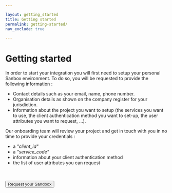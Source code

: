```yaml
---

layout: getting_started
title: Getting started
permalink: getting-started/
nav_exclude: true

---
```


<a name="Onboarding"></a>
# Getting started

In order to start your integration you will first need to setup your personal Sanbox environment. To do so, you will be requested to provide the following information :  

  - Contact details such as your email, name, phone number.
  - Organisation details as shown on the company register for your jurisdiction.
  - Information about the project you want to setup (the services you want to use, the client authentication method you want to set-up, the user attributes you want to request, ...).

Our onboarding team will review your project and get in touch with you in no time to provide your credentials :

  - a <i>"client_id"</i>
  - a <i>"service_code"</i>
  - information about your client authentication method
  - the list of user attributes you can request

<br><br><button type="button"><a href="https://partner-support.itsme.be/hc/en-us/requests/new?ticket_form_id=360004640194" target="blank">Request your Sandbox</a></button>
